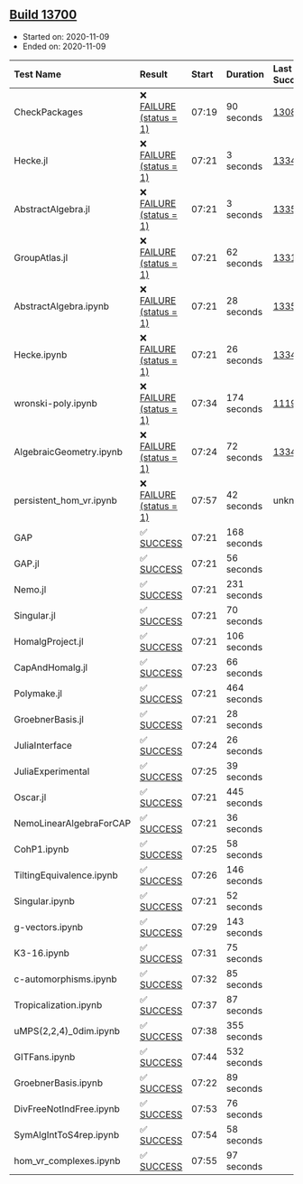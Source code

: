 ## [Build 13700](https://oscarci.mathematik.uni-kl.de/job/oscar/13700/)

* Started on: 2020-11-09
* Ended on: 2020-11-09

| Test Name    | Result | Start | Duration | Last Success | First Failure |
|:-------------|:-------|:------|:---------|:-------------|:--------------|
| CheckPackages | ❌ [FAILURE (status = 1)](https://oscarci.mathematik.uni-kl.de/job/oscar/13700/artifact/logs/build-13700/CheckPackages.log) | 07:19 | 90 seconds | [13085](https://oscarci.mathematik.uni-kl.de/job/oscar/13085/) | [13086](https://oscarci.mathematik.uni-kl.de/job/oscar/13086/) |
| Hecke.jl | ❌ [FAILURE (status = 1)](https://oscarci.mathematik.uni-kl.de/job/oscar/13700/artifact/logs/build-13700/Hecke.jl.log) | 07:21 | 3 seconds | [13341](https://oscarci.mathematik.uni-kl.de/job/oscar/13341/) | [13342](https://oscarci.mathematik.uni-kl.de/job/oscar/13342/) |
| AbstractAlgebra.jl | ❌ [FAILURE (status = 1)](https://oscarci.mathematik.uni-kl.de/job/oscar/13700/artifact/logs/build-13700/AbstractAlgebra.jl.log) | 07:21 | 3 seconds | [13355](https://oscarci.mathematik.uni-kl.de/job/oscar/13355/) | [13356](https://oscarci.mathematik.uni-kl.de/job/oscar/13356/) |
| GroupAtlas.jl | ❌ [FAILURE (status = 1)](https://oscarci.mathematik.uni-kl.de/job/oscar/13700/artifact/logs/build-13700/GroupAtlas.jl.log) | 07:21 | 62 seconds | [13311](https://oscarci.mathematik.uni-kl.de/job/oscar/13311/) | [13312](https://oscarci.mathematik.uni-kl.de/job/oscar/13312/) |
| AbstractAlgebra.ipynb | ❌ [FAILURE (status = 1)](https://oscarci.mathematik.uni-kl.de/job/oscar/13700/artifact/logs/build-13700/AbstractAlgebra.ipynb.log) | 07:21 | 28 seconds | [13355](https://oscarci.mathematik.uni-kl.de/job/oscar/13355/) | [13356](https://oscarci.mathematik.uni-kl.de/job/oscar/13356/) |
| Hecke.ipynb | ❌ [FAILURE (status = 1)](https://oscarci.mathematik.uni-kl.de/job/oscar/13700/artifact/logs/build-13700/Hecke.ipynb.log) | 07:21 | 26 seconds | [13341](https://oscarci.mathematik.uni-kl.de/job/oscar/13341/) | [13342](https://oscarci.mathematik.uni-kl.de/job/oscar/13342/) |
| wronski-poly.ipynb | ❌ [FAILURE (status = 1)](https://oscarci.mathematik.uni-kl.de/job/oscar/13700/artifact/logs/build-13700/wronski-poly.ipynb.log) | 07:34 | 174 seconds | [11192](https://oscarci.mathematik.uni-kl.de/job/oscar/11192/) | [11193](https://oscarci.mathematik.uni-kl.de/job/oscar/11193/) |
| AlgebraicGeometry.ipynb | ❌ [FAILURE (status = 1)](https://oscarci.mathematik.uni-kl.de/job/oscar/13700/artifact/logs/build-13700/AlgebraicGeometry.ipynb.log) | 07:24 | 72 seconds | [13341](https://oscarci.mathematik.uni-kl.de/job/oscar/13341/) | [13342](https://oscarci.mathematik.uni-kl.de/job/oscar/13342/) |
| persistent_hom_vr.ipynb | ❌ [FAILURE (status = 1)](https://oscarci.mathematik.uni-kl.de/job/oscar/13700/artifact/logs/build-13700/persistent_hom_vr.ipynb.log) | 07:57 | 42 seconds | unknown | unknown |
| GAP | ✅ [SUCCESS](https://oscarci.mathematik.uni-kl.de/job/oscar/13700/artifact/logs/build-13700/GAP.log) | 07:21 | 168 seconds |  |  |
| GAP.jl | ✅ [SUCCESS](https://oscarci.mathematik.uni-kl.de/job/oscar/13700/artifact/logs/build-13700/GAP.jl.log) | 07:21 | 56 seconds |  |  |
| Nemo.jl | ✅ [SUCCESS](https://oscarci.mathematik.uni-kl.de/job/oscar/13700/artifact/logs/build-13700/Nemo.jl.log) | 07:21 | 231 seconds |  |  |
| Singular.jl | ✅ [SUCCESS](https://oscarci.mathematik.uni-kl.de/job/oscar/13700/artifact/logs/build-13700/Singular.jl.log) | 07:21 | 70 seconds |  |  |
| HomalgProject.jl | ✅ [SUCCESS](https://oscarci.mathematik.uni-kl.de/job/oscar/13700/artifact/logs/build-13700/HomalgProject.jl.log) | 07:21 | 106 seconds |  |  |
| CapAndHomalg.jl | ✅ [SUCCESS](https://oscarci.mathematik.uni-kl.de/job/oscar/13700/artifact/logs/build-13700/CapAndHomalg.jl.log) | 07:23 | 66 seconds |  |  |
| Polymake.jl | ✅ [SUCCESS](https://oscarci.mathematik.uni-kl.de/job/oscar/13700/artifact/logs/build-13700/Polymake.jl.log) | 07:21 | 464 seconds |  |  |
| GroebnerBasis.jl | ✅ [SUCCESS](https://oscarci.mathematik.uni-kl.de/job/oscar/13700/artifact/logs/build-13700/GroebnerBasis.jl.log) | 07:21 | 28 seconds |  |  |
| JuliaInterface | ✅ [SUCCESS](https://oscarci.mathematik.uni-kl.de/job/oscar/13700/artifact/logs/build-13700/JuliaInterface.log) | 07:24 | 26 seconds |  |  |
| JuliaExperimental | ✅ [SUCCESS](https://oscarci.mathematik.uni-kl.de/job/oscar/13700/artifact/logs/build-13700/JuliaExperimental.log) | 07:25 | 39 seconds |  |  |
| Oscar.jl | ✅ [SUCCESS](https://oscarci.mathematik.uni-kl.de/job/oscar/13700/artifact/logs/build-13700/Oscar.jl.log) | 07:21 | 445 seconds |  |  |
| NemoLinearAlgebraForCAP | ✅ [SUCCESS](https://oscarci.mathematik.uni-kl.de/job/oscar/13700/artifact/logs/build-13700/NemoLinearAlgebraForCAP.log) | 07:21 | 36 seconds |  |  |
| CohP1.ipynb | ✅ [SUCCESS](https://oscarci.mathematik.uni-kl.de/job/oscar/13700/artifact/logs/build-13700/CohP1.ipynb.log) | 07:25 | 58 seconds |  |  |
| TiltingEquivalence.ipynb | ✅ [SUCCESS](https://oscarci.mathematik.uni-kl.de/job/oscar/13700/artifact/logs/build-13700/TiltingEquivalence.ipynb.log) | 07:26 | 146 seconds |  |  |
| Singular.ipynb | ✅ [SUCCESS](https://oscarci.mathematik.uni-kl.de/job/oscar/13700/artifact/logs/build-13700/Singular.ipynb.log) | 07:21 | 52 seconds |  |  |
| g-vectors.ipynb | ✅ [SUCCESS](https://oscarci.mathematik.uni-kl.de/job/oscar/13700/artifact/logs/build-13700/g-vectors.ipynb.log) | 07:29 | 143 seconds |  |  |
| K3-16.ipynb | ✅ [SUCCESS](https://oscarci.mathematik.uni-kl.de/job/oscar/13700/artifact/logs/build-13700/K3-16.ipynb.log) | 07:31 | 75 seconds |  |  |
| c-automorphisms.ipynb | ✅ [SUCCESS](https://oscarci.mathematik.uni-kl.de/job/oscar/13700/artifact/logs/build-13700/c-automorphisms.ipynb.log) | 07:32 | 85 seconds |  |  |
| Tropicalization.ipynb | ✅ [SUCCESS](https://oscarci.mathematik.uni-kl.de/job/oscar/13700/artifact/logs/build-13700/Tropicalization.ipynb.log) | 07:37 | 87 seconds |  |  |
| uMPS(2,2,4)_0dim.ipynb | ✅ [SUCCESS](https://oscarci.mathematik.uni-kl.de/job/oscar/13700/artifact/logs/build-13700/uMPS-2-2-4-_0dim.ipynb.log) | 07:38 | 355 seconds |  |  |
| GITFans.ipynb | ✅ [SUCCESS](https://oscarci.mathematik.uni-kl.de/job/oscar/13700/artifact/logs/build-13700/GITFans.ipynb.log) | 07:44 | 532 seconds |  |  |
| GroebnerBasis.ipynb | ✅ [SUCCESS](https://oscarci.mathematik.uni-kl.de/job/oscar/13700/artifact/logs/build-13700/GroebnerBasis.ipynb.log) | 07:22 | 89 seconds |  |  |
| DivFreeNotIndFree.ipynb | ✅ [SUCCESS](https://oscarci.mathematik.uni-kl.de/job/oscar/13700/artifact/logs/build-13700/DivFreeNotIndFree.ipynb.log) | 07:53 | 76 seconds |  |  |
| SymAlgIntToS4rep.ipynb | ✅ [SUCCESS](https://oscarci.mathematik.uni-kl.de/job/oscar/13700/artifact/logs/build-13700/SymAlgIntToS4rep.ipynb.log) | 07:54 | 58 seconds |  |  |
| hom_vr_complexes.ipynb | ✅ [SUCCESS](https://oscarci.mathematik.uni-kl.de/job/oscar/13700/artifact/logs/build-13700/hom_vr_complexes.ipynb.log) | 07:55 | 97 seconds |  |  |

